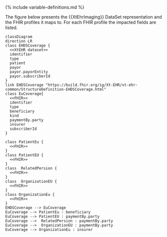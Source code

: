 {% include variable-definitions.md %}

The figure below presents the {{XtEhrImaging}} DataSet representation and the FHIR profiles it maps to. For each FHIR profile the impacted fields are listed.

```mermaid
classDiagram
direction LR
class EHDSCoverage {
  <<XtEHR dataset>>
  identifier
  type
  patient
  payor
  payor.payorEntity
  payor.subscriberId
}
link EHDSCoverage "https://build.fhir.org/ig/Xt-EHR/xt-ehr-common/StructureDefinition-EHDSCoverage.html"
class EuCoverage{
  <<FHIR>>
  identifier
  type
  beneficiary
  kind
  paymentBy.party
  insurer
  subscriberId
}

class PatientEu {
  <<FHIR>>
}
class PatientEU {
  <<FHIR>>
}
class  RelatedPersion {
  <<FHIR>>
}
class  OrganizationEU {
  <<FHIR>>
}
class OrganizationEu {
  <<FHIR>>
}
EHDSCoverage --> EuCoverage
EuCoverage --> PatientEu : beneficiary
EuCoverage --> PatientEU : paymentBy.party
EuCoverage -->  RelatedPersion : paymentBy.party
EuCoverage -->  OrganizationEU : paymentBy.party
EuCoverage --> OrganizationEu : insurer
```

